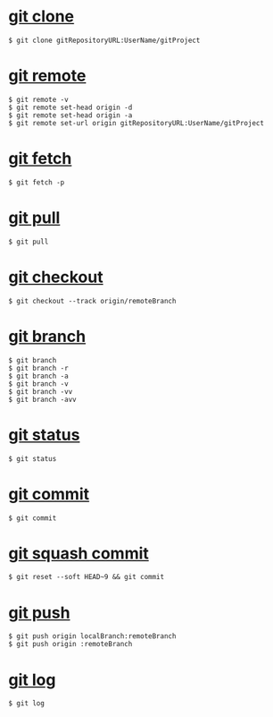 # [git clone](01_git_clone.md)
```{bash}
$ git clone gitRepositoryURL:UserName/gitProject
```

# [git remote](02_git_remote.md)
```{bash}
$ git remote -v
$ git remote set-head origin -d
$ git remote set-head origin -a
$ git remote set-url origin gitRepositoryURL:UserName/gitProject
```

# [git fetch](03_git_fetch.md)
```{bash}
$ git fetch -p
```

# [git pull](04_git_pull.md)
```{bash}
$ git pull
```

# [git checkout](05_git_checkout.md)
```{bash}
$ git checkout --track origin/remoteBranch
```

# [git branch](06_git_branch.md)
```{bash}
$ git branch
$ git branch -r
$ git branch -a
$ git branch -v
$ git branch -vv
$ git branch -avv
```

# [git status](07_git_status.md)
```{bash}
$ git status
```

# [git commit](08_git_commit.md)
```{bash}
$ git commit
```

# [git squash commit](09_git_squash_commit.md)
```{bash}
$ git reset --soft HEAD~9 && git commit
```

# [git push](10_git_push.md)
```{bash}
$ git push origin localBranch:remoteBranch
$ git push origin :remoteBranch
```

# [git log](11_git_log.md)
```{bash}
$ git log
```

